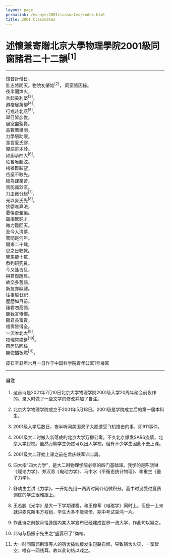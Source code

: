 ```yaml
---
layout: page
permalink: /essays/2001classmates/index.html
title: 2001 Classmates
---
```


# 述懷兼寄贈北京大學物理學院2001級同窗諸君二十二韻<sup>[1]</sup>

---

憶昔計偕日，<br>壯志將問天。物院初肇始<sup>[2]</sup>，
同窗皆因緣。<br>
夜半聞烽火，<br>
兵起美利堅<sup>[3]</sup>。<br>
避疫居萬柳<sup>[4]</sup>，<br>
行戎赴北燕<sup>[5]</sup>。<br>
舉目皆彦俊，<br>
居室盡聖賢。<br>
高數若舉羽，<br>
力學堪助眠。<br>
食言愛氏謬，<br>
寢語哥本詮。<br>
如廁承四大<sup>[6]</sup>，<br>
佐餐唯超弦。<br>
樗櫟難跂望，<br>
呰窳不敢先。<br>
總為課業苦，<br>
焉能識玅玄。<br>
力由微分起<sup>[7]</sup>，<br>
光以麥氏先<sup>[8]</sup>。<br>
怫鬱唯算法，<br>
憂傷更彙編。<br>
雖竭駑鈍才，<br>
微力難回天。<br>
至今入清夢，<br>
驚問是何年。<br>
爾來二十載，<br>
思之日乾乾。<br>
駑馬能十駕，<br>
忝列研究員。<br>
今又逢吉旦，<br>
與君復踵肩。<br>
故交多舊語，<br>
新友亦翩躚。<br>
往事越廿祀，<br>
歷歷如目前。<br>
諸君勿高語，<br>
聽我言惓惓。<br>
願君長富貴，<br>
福壽皆得全。<br>
一流唯北大<sup>[9]</sup>，<br>
物理常盛筵<sup>[10]</sup>。<br>
燕居防回祿，<br>
無使插板燃<sup>[11]</sup>。<br>

皮石辛丑年六月一日作于中国科学院青年公寓1号楼寓

---

#### 自注

1. 这首诗是2021年7月10日北京大学物理学院2001级入学20周年聚会前夜作的。录入时做了一些文字的修改并加了自注。  

2. 北京大学物理学院成立于2001年5月18日。2001级是学院成立后的第一届本科生。

3. 2001级入学后数日，夜半听闻美国双子大厦遭受飞机撞击的事，即911事件。  

4. 2001级大二时搬入新落成的北京大学万柳公寓。不久北京爆发SARS疫情，北京大学封校。虽然万柳学生仍然可以出入学校，但有不少学生因此不去上课。

5. 2001级大二开始上课之前在龙庆峡军训二周。  

6. 四大指“四大力学”，是大二时物理学院必修的四门基础课。我学的是陈晓琳《理论力学》、郑汉青《电动力学》、马中水《平衡态统计物理》、李重生《量子力学》。  

7. 舒幼生主讲《力学》，一开始先用一两周时间介绍微积分。高中时没受过竞赛训练的学生很难跟上。  

8. 王若鹏《光学》是大一下学期课程，和王稼军《电磁学》同时上。但是一上来就讲麦克斯韦方程组，学生大多不能领悟，期中考试哀鸿一片。  

9. 作此诗之前数月恰逢国内某大学宣布已经建成世界一流大学，作此句以疑之。  

10. 此句与杨振宁先生之“盛宴已了”商榷。  

11. 大一时同窗郭荆璞等人的宿舍插线板发生短路自燃，导致宿舍火灾，一室皆空，唯存一网线耳。故以此句结以戏之。